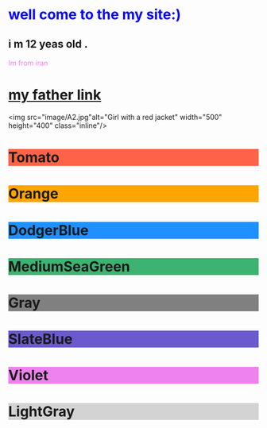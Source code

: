 <html  lang="fa">
<head>
 <meta charset="utf-8">
 <title>Page Title</title>
</head>
<body>

<h1 style="color:blue">well come to the my site:) </h1>
<h2>i m 12 yeas old .</h2>
<p style="color:violet">Im from iran</p>
<h1>
<a href="http://www.haghbinh.ir/">my father link</a>
</h1>

<img src="image/A2.jpg"alt="Girl with a red jacket" width="500" height="400" class="inline"/>
<h1 style="background-color:Tomato;">Tomato</h1>
<h1 style="background-color:Orange;">Orange</h1>
<h1 style="background-color:DodgerBlue;">DodgerBlue</h1>
<h1 style="background-color:MediumSeaGreen;">MediumSeaGreen</h1>
<h1 style="background-color:Gray;">Gray</h1>
<h1 style="background-color:SlateBlue;">SlateBlue</h1>
<h1 style="background-color:Violet;">Violet</h1>
<h1 style="background-color:LightGray;">LightGray</h1>

</body>
</html>
